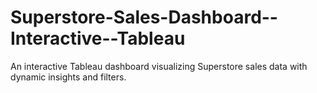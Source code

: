 # Superstore-Sales-Dashboard--Interactive--Tableau
An interactive Tableau dashboard visualizing Superstore sales data with dynamic insights and filters.
